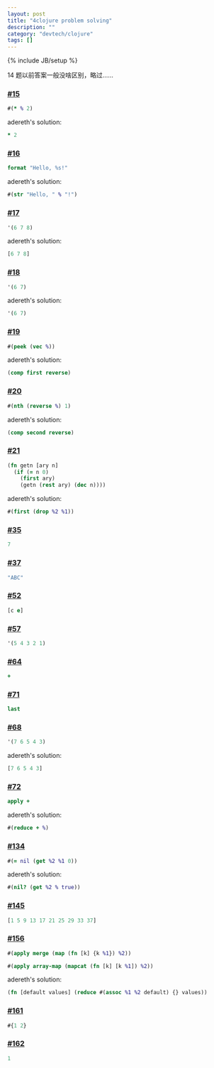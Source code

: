 ```yaml
---
layout: post
title: "4clojure problem solving"
description: ""
category: "devtech/clojure"
tags: []
---
```

{% include JB/setup %}

14 题以前答案一般没啥区别，略过……

### [#15](http://www.4clojure.com/problem/15)

```clojure
#(* % 2)
```
adereth's solution:

```clojure
* 2
```
### [#16](http://www.4clojure.com/problem/16)

```clojure
format "Hello, %s!"
```
adereth's solution:

```clojure
#(str "Hello, " % "!")
```

### [#17](http://www.4clojure.com/problem/17)

```clojure
'(6 7 8)
```

adereth's solution:

```clojure
[6 7 8]
```

### [#18](http://www.4clojure.com/problem/18)

```clojure
'(6 7)
```
adereth's solution:

```clojure
'(6 7)
```

### [#19](http://www.4clojure.com/problem/19)

```clojure
#(peek (vec %))
```
adereth's solution:

```clojure
(comp first reverse)
```

### [#20](http://www.4clojure.com/problem/20)

```clojure
#(nth (reverse %) 1)
```
adereth's solution:

```clojure
(comp second reverse)
```

### [#21](http://www.4clojure.com/problem/21)

```clojure
(fn getn [ary n]
  (if (= n 0)
    (first ary)
    (getn (rest ary) (dec n))))
```

adereth's solution:

```clojure
#(first (drop %2 %1))
```

### [#35](http://www.4clojure.com/problem/35)
```clojure
7
```
### [#37](http://www.4clojure.com/problem/37)
```clojure
"ABC"
```
### [#52](http://www.4clojure.com/problem/52)
```clojure
[c e]
```

### [#57](http://www.4clojure.com/problem/57)
```clojure
'(5 4 3 2 1)
```
### [#64](http://www.4clojure.com/problem/64)
```clojure
+
```
### [#71](http://www.4clojure.com/problem/71)
```clojure
last
```
### [#68](http://www.4clojure.com/problem/68)
```clojure
'(7 6 5 4 3)
```
adereth's solution:
```clojure
[7 6 5 4 3]
```
### [#72](http://www.4clojure.com/problem/72)
```clojure
apply +
```
adereth's solution:
```clojure
#(reduce + %)
```

### [#134](http://www.4clojure.com/problem/134)
```clojure
#(= nil (get %2 %1 0))
```
adereth's solution:
```clojure
#(nil? (get %2 % true))
```

### [#145](http://www.4clojure.com/problem/145)
```clojure
[1 5 9 13 17 21 25 29 33 37]
```

### [#156](http://www.4clojure.com/problem/156)
```clojure
#(apply merge (map (fn [k] {k %1}) %2))
```
```clojure
#(apply array-map (mapcat (fn [k] [k %1]) %2))
```
adereth's solution:
```clojure
(fn [default values] (reduce #(assoc %1 %2 default) {} values))
```

### [#161](http://www.4clojure.com/problem/161)
```clojure
#{1 2}
```
### [#162](http://www.4clojure.com/problem/162)
```clojure
1
```
